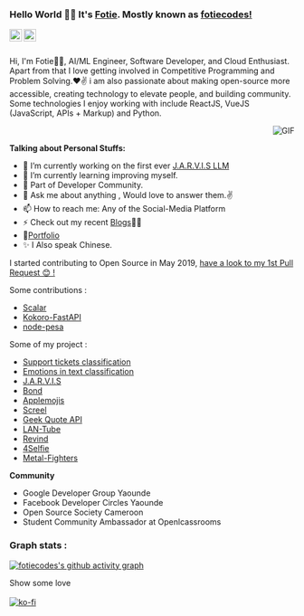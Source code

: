 ### Hello World 👋🏾 It's [Fotie](https://fotiemconstant.github.io/). Mostly known as [fotiecodes!](https://fotiecodes.com/)

<a href="https://twitter.com/fotie_codes">
<img align="left" alt="Fotie | Twitter" width="22px" src="https://cdn.jsdelivr.net/npm/simple-icons@v3/icons/twitter.svg" />
</a>
<a href="https://www.linkedin.com/in/fotie-m-constant/">
<img align="left" alt="Fotie Prag" width="22px" src="https://cdn.jsdelivr.net/npm/simple-icons@v3/icons/linkedin.svg" />
</a>
<!-- <a href="https://www.instagram.com/fotie_codes/">
<img align="left" alt="Fotie Prag" width="22px" src="https://cdn.jsdelivr.net/npm/simple-icons@v3/icons/instagram.svg" />
</a> -->
<br />

<br />

Hi, I'm Fotie🙌🏾, AI/ML Engineer, Software Developer, and Cloud Enthusiast. Apart from that I love getting involved in Competitive Programming and Problem Solving.❤✌ i am also passionate about making open-source more accessible, creating technology to elevate people, and building community. Some technologies I enjoy working with include ReactJS, VueJS (JavaScript, APIs + Markup) and Python.

<img align="right" alt="GIF" src="https://media.giphy.com/media/USV0ym3bVWQJJmNu3N/giphy.gif" />
<br/>

**Talking about Personal Stuffs:**

- 🔭 I’m currently working on the first ever <a target="_BLANK" href="https://www.youtube.com/watch?v=qI2H6vNFbeM">J.A.R.V.I.S LLM</a>
- 🌱 I’m currently learning improving myself.
- 👯 Part of Developer Community.
- 💬 Ask me about anything , Would love to answer them.✌
- 📫 How to reach me: Any of the Social-Media Platform
- ⚡ Check out my recent [Blogs](https://blog.fotiecodes.com/)✍🏾
- 📝[Portfolio](https://fotiecodes.com/)
- ✨ I Also speak Chinese.

I started contributing to Open Source in May 2019, [have a look to my 1st Pull Request 😊 !](https://github.com/fbdevelopercircles/FbDevcCommunityContent/pull/142)

Some contributions :

- [Scalar](https://github.com/scalar/scalar/pull/473)
- [Kokoro-FastAPI](https://github.com/remsky/Kokoro-FastAPI/commits?author=FotieMConstant)
- [node-pesa](https://github.com/openpesa/node-pesa/commits?author=FotieMConstant)

Some of my project :

- [Support tickets classification](https://github.com/FotieMConstant/support-tickets-classification)
- [Emotions in text classification](https://github.com/FotieMConstant/emotions-in-text-classification)
- [J.A.R.V.I.S](https://github.com/clevaway/J.A.R.V.I.S)
- [Bond](https://github.com/clevaway/bond)
- [Applemojis](https://github.com/FotieMConstant/applemojis)
- [Screel](https://github.com/FotieMConstant/screel)
- [Geek Quote API](https://github.com/FotieMConstant/geek-quote-api)
- [LAN-Tube](https://github.com/FotieMConstant/LAN-Tube)
- [Revind](https://github.com/FotieMConstant/revind)
- [4Selfie](https://github.com/FotieMConstant/4Selfie)
- [Metal-Fighters](https://github.com/FotieMConstant/Metal-Fighters)

**Community**

- Google Developer Group Yaounde
- Facebook Developer Circles Yaounde
- Open Source Society Cameroon
- Student Community Ambassador at Openlcassrooms

### Graph stats :
[![fotiecodes's github activity graph](https://activity-graph.herokuapp.com/graph?username=FotieMConstant&theme=xcode)](https://github.com/FotieMConstant)

 Show some love <br/><br/>
[![ko-fi](https://www.ko-fi.com/img/githubbutton_sm.svg)](https://ko-fi.com/C0C32QIUS)

<!-- **Languages and Tools:**

<code><img height="20" src="https://raw.githubusercontent.com/github/explore/80688e429a7d4ef2fca1e82350fe8e3517d3494d/topics/python/python.png"></code>
<code><img height="20" src="https://cdn.icon-icons.com/icons2/2108/PNG/512/javascript_icon_130900.png"></code>
<code><img height="20" src="https://jasonpallone.com/React-icon.png"></code>
<code><img height="20" src="https://cdn.iconscout.com/icon/free/png-256/vuejs-1175052.png"></code>
<code><img height="20" src="https://raw.githubusercontent.com/github/explore/80688e429a7d4ef2fca1e82350fe8e3517d3494d/topics/mysql/mysql.png"></code>
<code><img height="20" src="https://raw.githubusercontent.com/github/explore/80688e429a7d4ef2fca1e82350fe8e3517d3494d/topics/git/git.png"></code>
<code><img height="20" src="https://raw.githubusercontent.com/github/explore/80688e429a7d4ef2fca1e82350fe8e3517d3494d/topics/terminal/terminal.png"></code>

![Fotie's github stats](https://github-readme-stats.vercel.app/api?username=FotieMConstant&show_icons=true&hide_border=true)

[![Top Langs](https://github-readme-stats.vercel.app/api/top-langs/?username=FotieMConstant&layout=compact)](https://github.com/FotieMConstant/)
 -->
